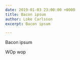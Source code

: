 ```yaml
---
date: 2019-01-03 23:00:00 +0000
title: Bacon ipsum
author: Loke Carlsson
excerpt: Bacon ipsum

---
```


Bacon ipsum


WOp wop